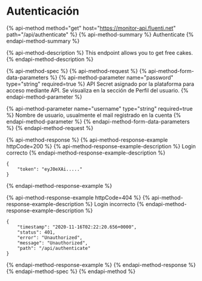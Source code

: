 # Autenticación

{% api-method method="get" host="https://monitor-api.fluenti.net" path="/api/authenticate" %}
{% api-method-summary %}
Authenticate
{% endapi-method-summary %}

{% api-method-description %}
This endpoint allows you to get free cakes.
{% endapi-method-description %}

{% api-method-spec %}
{% api-method-request %}
{% api-method-form-data-parameters %}
{% api-method-parameter name="password" type="string" required=true %}
API Secret asignado por la plataforma para acceso mediante API. Se visualiza en la sección de Perfil del usuario.
{% endapi-method-parameter %}

{% api-method-parameter name="username" type="string" required=true %}
Nombre de usuario, usualmente el mail registrado en la cuenta
{% endapi-method-parameter %}
{% endapi-method-form-data-parameters %}
{% endapi-method-request %}

{% api-method-response %}
{% api-method-response-example httpCode=200 %}
{% api-method-response-example-description %}
Login correcto
{% endapi-method-response-example-description %}

```
{
    "token": "eyJ0eXAi....."
}
```
{% endapi-method-response-example %}

{% api-method-response-example httpCode=404 %}
{% api-method-response-example-description %}
Login incorrecto
{% endapi-method-response-example-description %}

```
{
    "timestamp": "2020-11-16T02:22:20.656+0000",
    "status": 401,
    "error": "Unauthorized",
    "message": "Unauthorized",
    "path": "/api/authenticate"
}
```
{% endapi-method-response-example %}
{% endapi-method-response %}
{% endapi-method-spec %}
{% endapi-method %}



